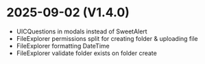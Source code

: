 ﻿# 2025-09-02 (V1.4.0)
- UICQuestions in modals instead of SweetAlert
- FileExplorer permissions split for creating folder & uploading file
- FileExplorer formatting DateTime
- FileExplorer validate folder exists on folder create